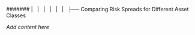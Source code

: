 ####### |   |   |   |   |   |   ├── Comparing Risk Spreads for Different Asset Classes

*Add content here*